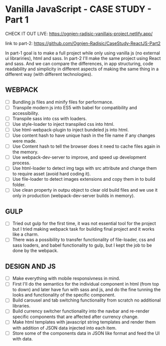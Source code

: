 # Vanilla JavaScript - CASE STUDY - Part 1

CHECK IT OUT LIVE: https://ognjen-radisic-vanillajs-project.netlify.app/

link to part-2: https://github.com/Ognjen-Radisic/CaseStudy-ReactJS-Part2

In part-1 goal is to make a full project while only using vanilla js (no external ui librariries), html and sass. In part-2 I'll make the same project using React and sass. And we can compare the differences, in app structuring, code readability and simplicity in different aspects of making the same thing in a different way (with different technologies).

## WEBPACK

- [ ] Bundling js files and minify files for performance.
- [ ] Transpile modern js into ES5 with babel for compatibility and accessibility.
- [ ] Transpile sass into css with loaders.
- [ ] Use style-loader to inject transpiled css into html.
- [ ] Use html-webpack-plugin to inject bundeled js into html.
- [ ] Use content hash to have unique hash in the file name if any changes were made.
- [ ] Use Content hash to tell the browser does it need to cache files again in the memory.
- [ ] Use webpack-dev-server to improve, and speed up development process.
- [ ] Use html-loader to detect img tags with src attribute and change them to require asset (avoid hard coding it).
- [ ] Use file-loader to detect images extensions and copy them in to build folder.
- [ ] Use clean property in outpu object to clear old build files and we use it only in production (webpack-dev-server builds in memory).

## GULP

- [ ] Tried out gulp for the first time, it was not essential tool for the project but I tried making webpack task for building final project and it works like a charm.
- [ ] There was a possibility to transfer functionality of file-loader, css and sass loaders, and babel functionality to gulp, but I kept the job to be done by the webpack.

## DESIGN AND JS

- [ ] Make everything with mobile responsivness in mind.
- [ ] First I'll do the semantics for the individual component in html (from top to down) and later have fun with sass and js, and do the fine tunning the looks and functionality of the specific component.
- [ ] Build carousel and tab switching functionality from scratch no additional libraries.
- [ ] Build currency switcher functionality into the navbar and re-render specific components that are affected after currency change.
- [ ] Make html templates with javascript string templates and render them with addition of JSON data injected into each item.
- [ ] Store some of the components data in JSON like format and feed the UI with data.
